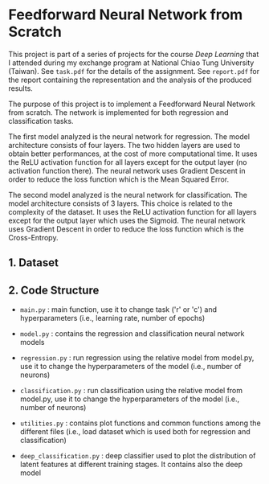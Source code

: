 # Feedforward Neural Network from Scratch

This project is part of a series of projects for the course _Deep Learning_ that I attended during my exchange program at National Chiao Tung University (Taiwan). See `task.pdf` for the details of the assignment. See `report.pdf` for the report containing the representation and the analysis of the produced results.

The purpose of this project is to implement a Feedforward Neural Network from scratch. The network is implemented for both regression and classification tasks.

The first model analyzed is the neural network for regression. The model architecture consists of four layers. The two hidden layers are used to obtain better performances, at the cost of more computational time. It uses the ReLU activation function for all layers except for the output layer (no activation function there). The neural network uses Gradient Descent in order to reduce the loss function which is the Mean Squared Error.

The second model analyzed is the neural network for classification. The model architecture consists of 3 layers. This choice is related to the complexity of the dataset. It uses the ReLU activation function for all layers except for the output layer which uses the Sigmoid. The neural network uses Gradient Descent in order to reduce the loss function which is the Cross-Entropy.

## 1. Dataset

## 2. Code Structure

- `main.py` : main function, use it to change task ('r' or 'c') and hyperparameters (i.e., learning rate, number of epochs)

- `model.py` : contains the regression and classification neural network models

- `regression.py` : run regression using the relative model from model.py, use it to change the hyperparameters of the model (i.e., number of neurons)

- `classification.py` : run classification using the relative model from model.py, use it to change the hyperparameters of the model (i.e., number of neurons)

- `utilities.py` : contains plot functions and common functions among the different files (i.e., load dataset which is used both for regression and classification)

- `deep_classification.py` : deep classifier used to plot the distribution of latent features at different training stages. It contains also the deep model
